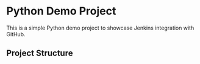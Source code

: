 # Python Demo Project

This is a simple Python demo project to showcase Jenkins integration with GitHub.

## Project Structure

